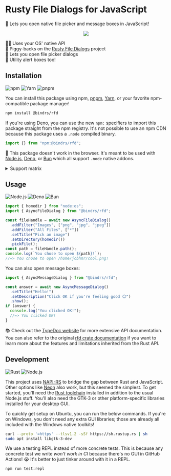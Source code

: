 # Rusty File Dialogs for JavaScript

📂 Lets you open native file picker and message boxes in JavaScript!

<div align="center">

![](https://github.com/jcbhmr/rfd.node/assets/61068799/dd5a6ead-6d0f-4009-a53a-63f2b899804e)

</div>

👨‍💻 Uses your OS' native API \
🐖 Piggy-backs on the [Rusty File Dialogs] project \
📂 Lets you open file picker dialogs \
🔔 Utility alert boxes too!

## Installation

![npm](https://img.shields.io/static/v1?style=for-the-badge&message=npm&color=CB3837&logo=npm&logoColor=FFFFFF&label=)
![Yarn](https://img.shields.io/static/v1?style=for-the-badge&message=Yarn&color=2C8EBB&logo=Yarn&logoColor=FFFFFF&label=)
![pnpm](https://img.shields.io/static/v1?style=for-the-badge&message=pnpm&color=222222&logo=pnpm&logoColor=F69220&label=)

You can install this package using npm, [pnpm], [Yarn], or your favorite
npm-compatible package manager!

```sh
npm install @bindrs/rfd
```

If you're using Deno, you can use the new `npm:` specifiers to import this
package straight from the npm registry. It's not possible to use an npm CDN
because this package uses a `.node` compiled binary.

```js
import {} from "npm:@bindrs/rfd";
```

🛑 This package doesn't work in the browser. It's meant to be used with
[Node.js], [Deno], or [Bun] which all support `.node` native addons.

<details><summary>Support matrix</summary>

|                  | Node.js v16 | Node.js v18 | Node.js v20 |
| ---------------- | ----------- | ----------- | ----------- |
| Windows x64      | ✅          | ✅          | ✅          |
| Windows x32      | ❌          | ❌          | ❌          |
| Windows arm64    | ❌          | ❌          | ❌          |
| macOS x64        | ✅          | ✅          | ✅          |
| macOS arm64      | ✅          | ✅          | ✅          |
| Linux x64 gnu    | ✅          | ✅          | ✅          |
| Linux x64 musl   | ❌          | ❌          | ❌          |
| Linux arm gnu    | ❌          | ❌          | ❌          |
| Linux arm64 gnu  | ❌          | ❌          | ❌          |
| Linux arm64 musl | ❌          | ❌          | ❌          |
| Android arm64    | ❌          | ❌          | ❌          |
| Android armv7    | ❌          | ❌          | ❌          |
| FreeBSD x64      | ❌          | ❌          | ❌          |

Want to add support for your favorite platform? Open a PR! ❤️

</details>

## Usage

![Node.js](https://img.shields.io/static/v1?style=for-the-badge&message=Node.js&color=339933&logo=Node.js&logoColor=FFFFFF&label=)
![Deno](https://img.shields.io/static/v1?style=for-the-badge&message=Deno&color=000000&logo=Deno&logoColor=FFFFFF&label=)
![Bun](https://img.shields.io/static/v1?style=for-the-badge&message=Bun&color=000000&logo=Bun&logoColor=FFFFFF&label=)

```js
import { homedir } from "node:os";
import { AsyncFileDialog } from "@bindrs/rfd";

const fileHandle = await new AsyncFileDialog()
  .addFilter("Images", ["png", "jpg", "jpeg"])
  .addFilter("All Files", ["*"])
  .setTitle("Pick an image")
  .setDirectory(homedir())
  .pickFile();
const path = fileHandle.path();
console.log(`You chose to open ${path}!`);
//=> You chose to open /home/jcbhmr/cool.png!
```

You can also open message boxes:

```js
import { AsyncMessageDialog } from "@bindrs/rfd";

const answer = await new AsyncMessageDialog()
  .setTitle("Hello!")
  .setDescription("Click OK if you're feeling good 😊")
  .show();
if (answer) {
  console.log("You clicked OK!");
  //=> You clicked OK!
}
```

📚 Check out the [TypeDoc website] for more extensive API documentation. You can
also refer to the original [rfd crate documentation] if you want to learn more
about the features and limitations inherited from the Rust API.

## Development

![Rust](https://img.shields.io/static/v1?style=for-the-badge&message=Rust&color=000000&logo=Rust&logoColor=FFFFFF&label=)
![Node.js](https://img.shields.io/static/v1?style=for-the-badge&message=Node.js&color=339933&logo=Node.js&logoColor=FFFFFF&label=)

This project uses [NAPI-RS] to bridge the gap between Rust and JavaScript. Other
options like [Neon] also work, but this seemed the simplest. To get started,
you'll need the [Rust toolchain] installed in addition to the usual Node.js
stuff. You'll also need the GTK-3 or other platform-specific libraries installed
for your desktop GUI.

To quickly get setup on Ubuntu, you can run the below commands. If you're on
Windows, you don't need any extra GUI libraries; those are already all included
with the Windows native toolkits!

```sh
curl --proto '=https' --tlsv1.2 -sSf https://sh.rustup.rs | sh
sudo apt install libgtk-3-dev
```

We use a testing REPL instead of more concrete tests. This is because any
concrete test we write _won't work in CI_ because there's no GUI in GitHub
Actions! 😭 It's better to just tinker around with it in a REPL.

```sh
npm run test:repl
```

[Rusty File Dialogs]: https://github.com/PolyMeilex/rfd#readme
[Node.js]: https://nodejs.org/
[Deno]: https://deno.land/
[Bun]: https://bun.sh/
[pnpm]: https://pnpm.io/
[Yarn]: https://yarnpkg.com/
[TypeDoc website]: https://bindrs.github.io/rfd/
[rfd crate documentation]: https://docs.rs/rfd
[NAPI-RS]: https://napi.rs/
[Neon]: https://neon-bindings.com/
[Rust toolchain]: https://rustup.rs/
